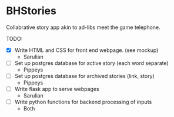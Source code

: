 # BHStories

Collabrative story app akin to ad-libs meet the game telephone.

TODO:
- [x] Write HTML and CSS for front end webpage. (see mockup)
  * Sarulian
- [ ] Set up postgres database for active story (each word separate)
  * Pippeys
- [ ] Set up postgres database for archived stories (link, story)
  * Pippeys
- [ ] Write flask app to serve webpages
  * Sarulian
- [ ] Write python functions for backend processing of inputs
  * Both

